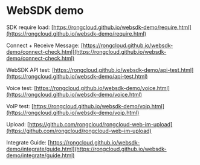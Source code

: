 # WebSDK demo

SDK require load: [https://rongcloud.github.io/websdk-demo/require.html](https://rongcloud.github.io/websdk-demo/require.html)


Connect + Receive Message: [https://rongcloud.github.io/websdk-demo/connect-check.html](https://rongcloud.github.io/websdk-demo/connect-check.html)


WebSDK API test: [https://rongcloud.github.io/websdk-demo/api-test.html](https://rongcloud.github.io/websdk-demo/api-test.html)


Voice test: [https://rongcloud.github.io/websdk-demo/voice.html](https://rongcloud.github.io/websdk-demo/voice.html)


VoIP test: [https://rongcloud.github.io/websdk-demo/voip.html](https://rongcloud.github.io/websdk-demo/voip.html)

Upload: [https://github.com/rongcloud/rongcloud-web-im-upload](https://github.com/rongcloud/rongcloud-web-im-upload)


Integrate Guide: [https://rongcloud.github.io/websdk-demo/integrate/guide.html](https://rongcloud.github.io/websdk-demo/integrate/guide.html)
